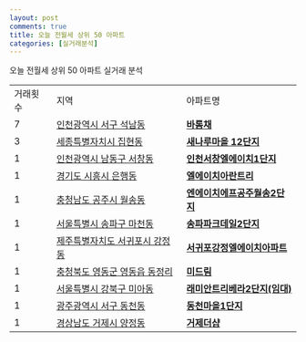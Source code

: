```yaml
---
layout: post
comments: true
title: 오늘 전월세 상위 50 아파트
categories: [실거래분석]
---
```


오늘 전월세 상위 50 아파트 실거래 분석

<table>
  <tr>
    <td>거래횟수</td>
    <td>지역</td>
    <td>아파트명</td>
  </tr>

  <tr>
    <td>7</td>
    <td><a href="/실거래가/2021/05/24/28260.html">인천광역시 서구 석남동</a></td>
    <td colspan="4" style="font-weight: bold;"><a href="https://search.naver.com/search.naver?query=석남동 바롬채">바롬채</a></td>
  </tr>

  <tr>
    <td>3</td>
    <td><a href="/실거래가/2021/05/24/36110.html">세종특별자치시 집현동</a></td>
    <td colspan="4" style="font-weight: bold;"><a href="https://search.naver.com/search.naver?query=집현동 새나루마을 12단지">새나루마을 12단지</a></td>
  </tr>

  <tr>
    <td>1</td>
    <td><a href="/실거래가/2021/05/24/28200.html">인천광역시 남동구 서창동</a></td>
    <td colspan="4" style="font-weight: bold;"><a href="https://search.naver.com/search.naver?query=서창동 인천서창엘에이치1단지">인천서창엘에이치1단지</a></td>
  </tr>

  <tr>
    <td>1</td>
    <td><a href="/실거래가/2021/05/24/41390.html">경기도 시흥시 은행동</a></td>
    <td colspan="4" style="font-weight: bold;"><a href="https://search.naver.com/search.naver?query=은행동 엘에이치아란트리">엘에이치아란트리</a></td>
  </tr>

  <tr>
    <td>1</td>
    <td><a href="/실거래가/2021/05/24/44150.html">충청남도 공주시 월송동</a></td>
    <td colspan="4" style="font-weight: bold;"><a href="https://search.naver.com/search.naver?query=월송동 엔에이치에프공주월송2단지">엔에이치에프공주월송2단지</a></td>
  </tr>

  <tr>
    <td>1</td>
    <td><a href="/실거래가/2021/05/24/11710.html">서울특별시 송파구 마천동</a></td>
    <td colspan="4" style="font-weight: bold;"><a href="https://search.naver.com/search.naver?query=마천동 송파파크데일2단지">송파파크데일2단지</a></td>
  </tr>

  <tr>
    <td>1</td>
    <td><a href="/실거래가/2021/05/24/50130.html">제주특별자치도 서귀포시 강정동</a></td>
    <td colspan="4" style="font-weight: bold;"><a href="https://search.naver.com/search.naver?query=강정동 서귀포강정엘에이치아파트">서귀포강정엘에이치아파트</a></td>
  </tr>

  <tr>
    <td>1</td>
    <td><a href="/실거래가/2021/05/24/43740.html">충청북도 영동군 영동읍 동정리</a></td>
    <td colspan="4" style="font-weight: bold;"><a href="https://search.naver.com/search.naver?query=영동읍 동정리 미드림">미드림</a></td>
  </tr>

  <tr>
    <td>1</td>
    <td><a href="/실거래가/2021/05/24/11305.html">서울특별시 강북구 미아동</a></td>
    <td colspan="4" style="font-weight: bold;"><a href="https://search.naver.com/search.naver?query=미아동 래미안트리베라2단지(임대)">래미안트리베라2단지(임대)</a></td>
  </tr>

  <tr>
    <td>1</td>
    <td><a href="/실거래가/2021/05/24/29140.html">광주광역시 서구 동천동</a></td>
    <td colspan="4" style="font-weight: bold;"><a href="https://search.naver.com/search.naver?query=동천동 동천마을1단지">동천마을1단지</a></td>
  </tr>

  <tr>
    <td>1</td>
    <td><a href="/실거래가/2021/05/24/48310.html">경상남도 거제시 양정동</a></td>
    <td colspan="4" style="font-weight: bold;"><a href="https://search.naver.com/search.naver?query=양정동 거제더샵">거제더샵</a></td>
  </tr>

</table>
